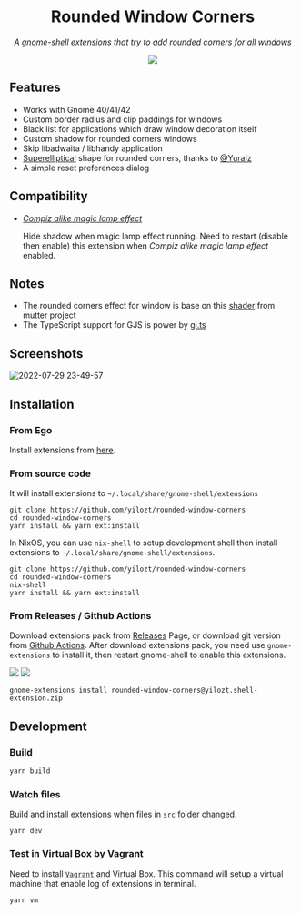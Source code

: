 <div align="center">
  <h1>Rounded Window Corners</h1>
  <p><i>A gnome-shell extensions that try to add rounded corners for all windows</i></p>
  <a href="https://extensions.gnome.org/extension/5237/rounded-window-corners/">
    <img src="https://img.shields.io/badge/Install%20from-extensions.gnome.org-4A86CF?style=for-the-badge&logo=Gnome&logoColor=white"/>
  </a>  
</div>

## Features

- Works with Gnome 40/41/42
- Custom border radius and clip paddings for windows
- Black list for applications which draw window decoration itself
- Custom shadow for rounded corners windows
- Skip libadwaita / libhandy application
- [Superelliptical](https://en.wikipedia.org/wiki/Superellipse) shape for rounded corners, thanks to [@YuraIz](https://github.com/YuraIz) 
- A simple reset preferences dialog

## Compatibility

- [_Compiz alike magic lamp effect_](https://extensions.gnome.org/extension/3740/compiz-alike-magic-lamp-effect/)
  
  Hide shadow when magic lamp effect running.
  Need to restart (disable then enable) this extension when _Compiz alike magic lamp effect_ enabled. 

## Notes

- The rounded corners effect for window is base on this [shader](https://gitlab.gnome.org/GNOME/mutter/-/blob/main/src/compositor/meta-background-content.c#L138) from mutter project
- The TypeScript support for GJS is power by [gi.ts](https://gitlab.gnome.org/ewlsh/gi.ts)

## Screenshots

![2022-07-29 23-49-57](https://user-images.githubusercontent.com/32430186/181902857-d4d10740-82fe-4941-b064-d436b9ea7317.png)


## Installation

### From Ego

Install extensions from [here](https://extensions.gnome.org/extension/5237/rounded-window-corners/).

### From source code

It will install extensions to `~/.local/share/gnome-shell/extensions`

```
git clone https://github.com/yilozt/rounded-window-corners
cd rounded-window-corners
yarn install && yarn ext:install
```

In NixOS, you can use `nix-shell` to setup development shell then install
extensions to `~/.local/share/gnome-shell/extensions`.

```
git clone https://github.com/yilozt/rounded-window-corners
cd rounded-window-corners
nix-shell
yarn install && yarn ext:install
```

### From Releases / Github Actions

Download extensions pack from [Releases](https://github.com/yilozt/rounded-window-corners/releases) Page, or download git version from [Github Actions](https://github.com/yilozt/rounded-window-corners/actions/workflows/pack.yml). After download extensions pack, you need use `gnome-extensions` to install it, then restart gnome-shell to enable this extensions.

[![](https://img.shields.io/github/v/release/yilozt/rounded-window-corners?style=flat-square)](https://github.com/yilozt/rounded-window-corners/releases)
[![](https://img.shields.io/github/workflow/status/yilozt/rounded-window-corners/Pack%20extensions?label=Pack%20extensions&style=flat-square)](https://github.com/yilozt/rounded-window-corners/actions/workflows/pack.yml)

```
gnome-extensions install rounded-window-corners@yilozt.shell-extension.zip
```

## Development

### Build

```bash
yarn build 
```

### Watch files

Build and install extensions when files in `src` folder changed.

```
yarn dev
```

### Test in Virtual Box by Vagrant

Need to install [`Vagrant`](https://github.com/hashicorp/vagrant) and Virtual Box. This command will setup a virtual machine that enable log of extensions in terminal.

```
yarn vm
```
